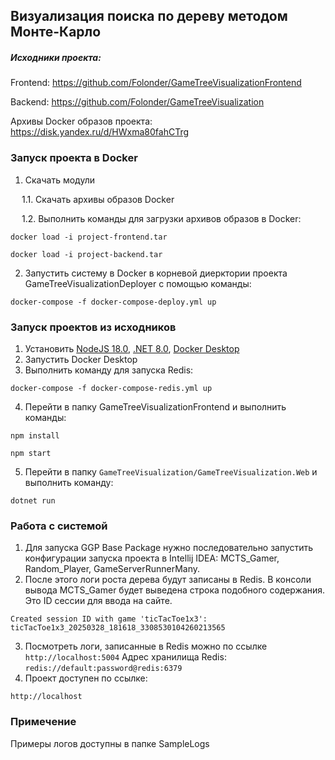 ## Визуализация поиска по дереву методом Монте-Карло

##### Исходники проекта:

Frontend: https://github.com/Folonder/GameTreeVisualizationFrontend

Backend: https://github.com/Folonder/GameTreeVisualization

Архивы Docker образов проекта: https://disk.yandex.ru/d/HWxma80fahCTrg

### Запуск проекта в Docker

1. Скачать модули

&emsp; 1.1. Скачать архивы образов Docker

&emsp; 1.2. Выполнить команды для загрузки архивов образов в Docker:
```
docker load -i project-frontend.tar
```
```
docker load -i project-backend.tar
```

2. Запустить систему в Docker в корневой диерктории проекта GameTreeVisualizationDeployer с помощью команды:
```
docker-compose -f docker-compose-deploy.yml up
```

### Запуск проектов из исходников

1. Установить [NodeJS 18.0](https://node-js-org.vercel.app/en/download), [.NET 8.0](https://dotnet.microsoft.com/en-us/download/dotnet/8.0), [Docker Desktop](https://www.docker.com/products/docker-desktop/)
2. Запустить Docker Desktop
3. Выполнить команду для запуска Redis:
```
docker-compose -f docker-compose-redis.yml up
```
4. Перейти в папку GameTreeVisualizationFrontend и выполнить команды:
```
npm install
```
```
npm start
```
5. Перейти в папку ```GameTreeVisualization/GameTreeVisualization.Web``` и выполнить команду:
```
dotnet run
```


### Работа с системой
1. Для запуска GGP Base Package нужно последовательно запустить конфигурации запуска проекта в Intellij IDEA: MCTS_Gamer, Random_Player, GameServerRunnerMany.
2. После этого логи роста дерева будут записаны в Redis. В консоли вывода MCTS_Gamer будет выведена строка подобного содержания. Это ID сессии для ввода на сайте.
```
Created session ID with game 'ticTacToe1x3': ticTacToe1x3_20250328_181618_3308530104260213565
```
3. Посмотреть логи, записанные в Redis можно по ссылке ```http://localhost:5004``` Адрес хранилища Redis: ```redis://default:password@redis:6379 ```
3. Проект доступен по ссылке:
```
http://localhost
```

### Примечение

Примеры логов доступны в папке SampleLogs

